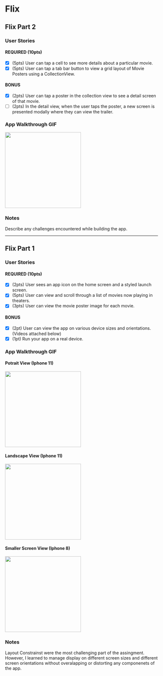# Flix


## Flix Part 2

### User Stories

#### REQUIRED (10pts)
- [x] (5pts) User can tap a cell to see more details about a particular movie.
- [x] (5pts) User can tap a tab bar button to view a grid layout of Movie Posters using a CollectionView.

#### BONUS
- [x] (2pts) User can tap a poster in the collection view to see a detail screen of that movie.
- [ ] (2pts) In the detail view, when the user taps the poster, a new screen is presented modally where they can view the trailer.

### App Walkthrough GIF

<img src="YOUR_GIF_URL_HERE" width=250><br>

### Notes
Describe any challenges encountered while building the app.

---

## Flix Part 1

### User Stories

#### REQUIRED (10pts)
- [x] (2pts) User sees an app icon on the home screen and a styled launch screen.
- [x] (5pts) User can view and scroll through a list of movies now playing in theaters.
- [x] (3pts) User can view the movie poster image for each movie.

#### BONUS
- [x] (2pt) User can view the app on various device sizes and orientations.  (Videos attached below)
- [x] (1pt) Run your app on a real device.

### App Walkthrough GIF

#### Potrait View (Iphone 11)
<img src="http://g.recordit.co/eDn2b8v4Cn.gif" width=250><br>
#### Landscape View (Iphone 11)
<img src="http://g.recordit.co/XFMszpEr6m.gif" width=250><br>
#### Smaller Screen View (Iphone 8)
<img src="http://g.recordit.co/7bvUw0yX7j.gif" width=250><br>


### Notes
Layout Constrainst were the most challenging part of the assingment. However, I learned to manage display on different screen sizes and different screen orientations without overalapping or distorting any componenets of the app. 
